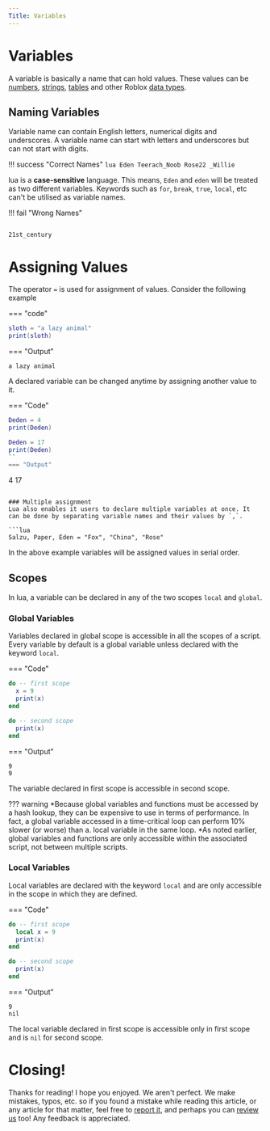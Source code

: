 ```yaml
---
Title: Variables
---
```


# Variables
A variable is basically a name that can hold values. These values can be [numbers](https://developer.roblox.com/en-us/articles/Numbers), [strings](https://developer.roblox.com/en-us/articles/String), [tables](https://developer.roblox.com/en-us/articles/Tables) and other Roblox [data types](https://developer.roblox.com/en-us/api-reference/data-types).

## Naming Variables
Variable name can contain English letters, numerical digits and underscores. A variable name can start with letters and underscores but can not start with digits. 

!!! success "Correct Names"
	```lua
	Eden
	Teerach_Noob
	Rose22
	_Willie
        ```

lua is a **case-sensitive** language. This means, `Eden` and `eden` will be treated as two different variables. Keywords such as `for`, `break`, `true`, `local`, etc can't be utilised as variable names.

!!! fail "Wrong Names"
  ```
	
  21st_century
  ```

# Assigning Values

The operator `=` is used for assignment of values. Consider the following example

=== "code"
  ```lua
  sloth = "a lazy animal"
  print(sloth)
  ```

=== "Output"
  ```
  a lazy animal
  ```

A declared variable can be changed anytime by assigning another value to it.

=== "Code"
  ```lua
  Deden = 4
  print(Deden)

  Deden = 17
  print(Deden)
  ``
=== "Output"
  ```
  4
  17
  ```

### Multiple assignment
Lua also enables it users to declare multiple variables at once. It can be done by separating variable names and their values by `,`.

```lua
Salzu, Paper, Eden = "Fox", "China", "Rose"
```
In the above example variables will be assigned values in serial order.

## Scopes
In lua, a variable can be declared in any of the two scopes `local` and `global`.

### Global Variables
Variables declared in global scope is accessible in all the scopes of a script. Every variable by default is a global variable unless declared with the keyword `local`.

=== "Code"
  ```lua
  do -- first scope
    x = 9
    print(x)
  end 

  do -- second scope
    print(x)
  end 
  ``` 
=== "Output"
  ```
  9
  9
  ```

The variable declared in first scope is accessible in second scope.

??? warning
  *Because global variables and functions must be accessed by a hash lookup, they can be expensive to use in terms of      performance. In fact, a global variable accessed in a time-critical loop can perform 10% slower (or worse) than a.      local variable in the same loop.
  *As noted earlier, global variables and functions are only accessible within the associated script, not between          multiple scripts.

### Local Variables
Local variables are declared with the keyword `local` and are only accessible in the scope in which they are defined.

=== "Code"
  ```lua
  do -- first scope
    local x = 9
    print(x)
  end 

  do -- second scope
    print(x)
  end 
  ``` 
=== "Output"
  ```
  9
  nil
  ```

The local variable declared in first scope is accessible only in first scope and is `nil` for second scope.

# Closing!
Thanks for reading! I hope you enjoyed. We aren't perfect. We make mistakes, typos, etc. so if you found a mistake while reading this article, or any article for that matter, feel free to [report it](https://rodevs-helpers.github.io/Helpers-Documents/Others/Help%20Us%21/), and perhaps you can [review us](https://rodevs-helpers.github.io/Helpers-Documents/Others/Help%20Us%21/) too! Any feedback is appreciated. 
